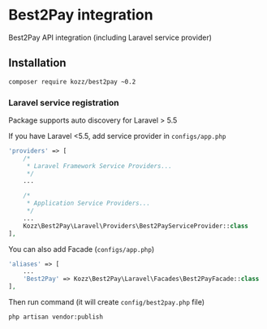 Best2Pay integration
====================
Best2Pay API integration (including Laravel service provider)



## Installation
```bash
composer require kozz/best2pay ~0.2
```

### Laravel service registration
Package supports auto discovery for Laravel > 5.5

If you have Laravel <5.5, add service provider in `configs/app.php`
```php
'providers' => [
    /*
     * Laravel Framework Service Providers...
     */
    ...

    /*
     * Application Service Providers...
     */
    ...
    Kozz\Best2Pay\Laravel\Providers\Best2PayServiceProvider::class
],
```

You can also add Facade (`configs/app.php`)
```php
'aliases' => [
    ...
    'Best2Pay' => Kozz\Best2Pay\Laravel\Facades\Best2PayFacade::class
],
```

Then run command (it will create `config/best2pay.php` file)

```bash
php artisan vendor:publish
```

